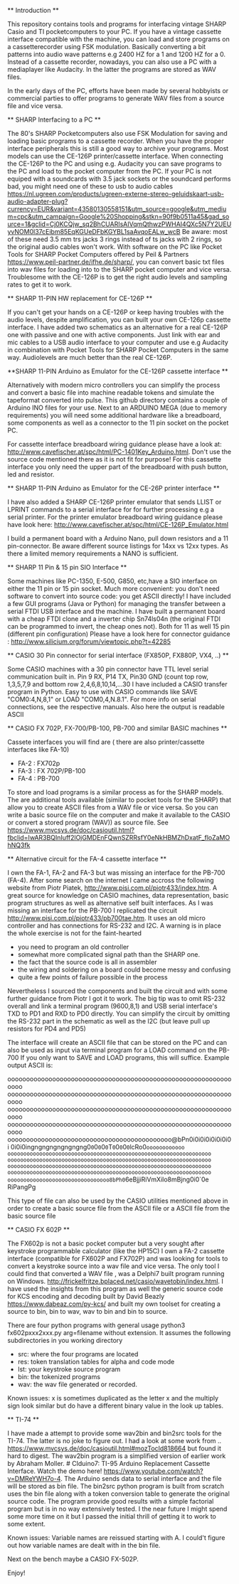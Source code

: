 ** Introduction **

This repository contains tools and programs for interfacing vintage SHARP Casio and TI pocketcomputers to your PC. If you have a vintage cassette interface compatible with the machine, you can load and store programs on a cassetterecorder using FSK modulation. Basically converting a bit patterns into audio wave patterns e.g 2400 HZ for a 1 and 1200 HZ for a 0.  Instead of a cassette recorder, nowadays, you can also use a PC with a mediaplayer like Audacity. In the latter the programs are stored as WAV files. 

In the early days of the PC, efforts have been made by several hobbyists or commercial parties to offer programs to generate WAV files from a source file and vice versa. 


** SHARP Interfacing to a PC ** 

The 80's SHARP Pocketcomputers also use FSK Modulation for saving and loading basic programs to a cassette recorder. When you have the proper interface peripherals this is still a good way to archive your programs. Most models can use the CE-126P printer/cassette interface. When connecting the CE-126P to the PC and using e.g. Audacity you can save programs to the PC and load to the pocket computer from the PC. If your PC is not equiped with a soundcards with 3.5 jack sockets or the soundcard performs bad, you might need one of these to usb to audio cables
https://nl.ugreen.com/products/ugreen-externe-stereo-geluidskaart-usb-audio-adapter-plug?currency=EUR&variant=43580130558151&utm_source=google&utm_medium=cpc&utm_campaign=Google%20Shopping&stkn=90f9b0511a45&gad_source=1&gclid=Cj0KCQjw_sq2BhCUARIsAIVqmQthwzPWHAI4QXc5N7Y2UEUyvNOM0l37cEibm85EqKGUeDFbKGYBL1saAvqoEALw_wcB
Be aware: most of these need 3.5 mm trs jacks 3 rings instead of ts jacks with 2 rings, so the original audio cables won't work.
With software on the PC like Pocket Tools for SHARP Pocket Computers offered by Peil & Partners https://www.peil-partner.de/ifhe.de/sharp/, you can convert basic txt files into wav files for loading into to the SHARP pocket computer and vice versa. Troublesome with the CE-126P is to get the right audio levels and sampling rates to get it to work.


** SHARP 11-PIN HW replacement for CE-126P **

If you can't get your hands on a CE-126P or keep having troubles with the audio levels, despite amplification, you can built your own CE-126p cassette interface. I have added two schematics as an alternative for a real CE-126P one with passive and one with active components. Just link with ear and mic cables to a USB audio interface to your computer and use e.g Audacity in combination with Pocket Tools for SHARP Pocket Computers in the same way. Audiolevels are much better than the real CE-126P.

**SHARP 11-PIN Arduino as Emulator for the CE-126P cassette interface **

Alternatively with modern micro controllers you can simplify the process and convert a basic file into machine readable tokens and simulate the tapeformat converted into pulse. This github directory contains a couple of Arduino INO files for your use. Next to an ARDUINO MEGA (due to memory requirements) you will need some additional hardware like a breadboard, some components as well as a connector to the 11 pin socket on the pocket PC.

For cassette interface breadboard wiring guidance please have a look at: http://www.cavefischer.at/spc/html/PC-1401Key_Arduino.html. Don't use the source code mentioned there as it is not fit for purpose!
For this cassette interface you only need the upper part of the breadboard with push button, led and resistor.


** SHARP 11-PIN Arduino as Emulator for the CE-26P printer interface **

I have also added a SHARP CE-126P printer emulator that sends LLIST or LPRINT commands to a serial interface for for further processing e.g a serial printer. For the printer emulator breadboard wiring guidance please have look here: http://www.cavefischer.at/spc/html/CE-126P_Emulator.html

I build a permanent board with a Arduino Nano, pull down resistors and a 11 pin-connector. Be aware different source listings for 14xx vs 12xx types. As there a limited memory requirements a NANO is sufficient.

** SHARP 11 Pin & 15 pin SIO Interface **

Some machines like PC-1350, E-500, G850, etc,have a SIO interface on either the 11 pin or 15 pin socket. Much more convenient: you don't need software to convert into source code: you get ASCII directly!
I have included a few GUI programs (Java or Python) for managing the transfer between a serial FTDI USB interface and the machine. I have built a permanent board with a cheap FTDI clone and a inverter chip Sn74ls04n (the original FTDI can  be programmed to invert, the cheap ones not). Both for 11 as well 15 pin (different pin configuration)
Please have a look here for connector guidance : http://www.silicium.org/forum/viewtopic.php?t=42285

** CASIO 30 Pin connector for serial interface (FX850P, FX880P, VX4, ..) **

Some CASIO machines with a 30 pin connector have TTL level serial communication built in. 
Pin 9 RX, P14 TX, Pin30 GND (count top row, 1,3,5,7,9 and bottom row 2,4,6,8,10,14,...30
I have included a CASIO transfer program in Python. Easy to use with CASIO commands like SAVE "COM0:4,N,8,1" or LOAD "COM0,4,N.8.1". For more info on  serial connections, see the respective manuals. Also here the output is readable ASCII

** CASIO FX 702P, FX-700/PB-100, PB-700 and similar BASIC machines **

Cassete interfaces you will find are ( there are also printer/cassette interfaces like FA-10)
- FA-2 : FX702p
- FA-3 : FX 702P/PB-100
- FA-4 : PB-700

To store and load programs is a similar process as for the SHARP models. The are additional tools available (similar to pocket tools for the SHARP) that allow you to create ASCII files from a WAV file or vice versa. So you can write a basic source file on the computer and make it available to the CASIO or convert a stored program (WAV)) as source file. 
See https://www.mvcsys.de/doc/casioutil.html?fbclid=IwAR3BQInIuff2lOjGMDEnFQwnSZRRsfY0eNkHBMZhDxatF_floZaMOhNQ3fk

** Alternative circuit for the FA-4 cassette interface **

I own the FA-1, FA-2 and FA-3 but was missing an interface for the PB-700 (FA-4). After some search on the internet I came accross the following website from Piotr Piatek, http://www.pisi.com.pl/piotr433/index.htm. A great source for knowledge on CASIO machines, data representation, basic program structures as well as alternative self built interfaces. As I was missing an interface for the PB-700 I replicated the circuit http://www.pisi.com.pl/piotr433/pb700tae.htm. It uses an old micro controller and has connections for RS-232 and I2C. A warning is in place the whole exercise is not for the faint-hearted 
- you need to program an old controller
- somewhat more complicated signal path than the SHARP one.
- the fact that the source code is all in assembler
- the wiring and soldering on a board could become messy and confusing
- quite a few points of failure possible in the process

Nevertheless I sourced the components and built the circuit and with some further guidance from Piotr I got it to work. The big tip was to omit RS-232 overall and link a terminal program (9600,8,1) and USB serial interface's TXD to PD1 and RXD to PD0 directly. You can simplify the circuit by omitting the RS-232 part in the schematic as well as the I2C (but leave pull up resistors for PD4 and PD5)

The interface will create an ASCII file that can be stored on the PC and can also be used as input via terminal program for a LOAD command on the PB-700 If you only want to SAVE and LOAD programs, this will suffice. Example output ASCII is:

oooooooooooooooooooooooooooooooooooooooooooooooooooooooooooooooo
oooooooooooooooooooooooooooooooooooooooooooooooooooooooooooooooo
oooooooooooooooooooooooooooooooooooooooooooooooooooooooooooooooo
oooooooooooooooooooooooooooooooooooooooooooooooooooooooooooooooo
oooooooooooooooooooooooooooooooooooooooooooo@bPn0i0i0i0i0i0i0i0i
0i0i0ingngngngngngngng0`0`0`0`0`0`T`0`0`0`0`0`lcRo0`oooooooooooo
oooooooooooooooooooooooooooooooooooooooooooooooooooooooooooooooo
oooooooooooooooooooooooooooooooooooooooooooooooooooooooooooooooo
oooooooooooooooooooooooooooooooooooooooooooooooooooooooooooooooo
oooooooooooooooooooooooooooooooooooooooooooooooooooooooooooooooo
oooooooooooooooooooooooooooooooo8bPh0`6eBjjiRiVmXilo8mBjng0i0`0e
RiPangPg

This type of file can also be used by the CASIO utilities mentioned above in order to create a basic source file from the ASCII file or a ASCII file from the basic source file


** CASIO FX 602P **

The FX602p is not a basic pocket computer but a very sought after keystroke programmable calculator (like the HP15C)
I own a FA-2 cassette interface (compatible for FX602P and FX702P) and was looking for tools to convert a keystroke source into a wav file and vice versa. The only tool I could find that converted a WAV file , was a Delphi7 built program running on Windows. http://frickelfritze.bplaced.net/casio/wavetobin/index.html. I have used the insights from this program as well the generic source code for KCS encoding and decoding built by David Beazly https://www.dabeaz.com/py-kcs/ and built my own toolset for creating a source to bin, bin to wav, wav to bin and bin to source.

There are four python programs with general usage python3 fx602pxxx2xxx.py arg=filename without extension. It assumes the following subdirectories in you working directory 
- src: where the four programs are located
- res: token translation tables for alpha and code mode
- lst: your keystroke source program
- bin: the tokenized programs
- wav: the wav file generated or recorded.

Known issues:
x is sometimes duplicated as the letter x and the multiply sign look similar but do have a different binary value in the look up tables. 

** TI-74 **

I have made a attempt to provide some wav2bin and bin2src tools for the TI-74. The latter is no joke to figure out. I had a look at some work from .. 
https://www.mvcsys.de/doc/casioutil.html#mozTocId818664 but found it hard to digest. The wav2bin program is a simplified version of earlier work by Abraham Moller. # CIduino7: TI-95 Arduino Replacement Cassette Interface. Watch the demo here! https://www.youtube.com/watch?v=DMReYWH7o-4. The Arduino sends data to serial interface and the file will be stored as bin file. The bin2src python program is built from scratch uses the bin file along with a token conversion table to generate the original source code. The program provide good results with a simple factorial program but is in no way extensively tested. I the near future I might spend some more time on it but I passed the initial thrill of getting it to work to some extent.  

Known issues: Variable names are reissued starting with A. I could't figure out how variable names are dealt with in the bin file. 

Next on the bench maybe a CASIO FX-502P.

Enjoy!



